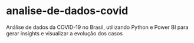 # analise-de-dados-covid
Análise de dados da COVID-19 no Brasil, utilizando Python e Power BI para gerar insights e visualizar a evolução dos casos
